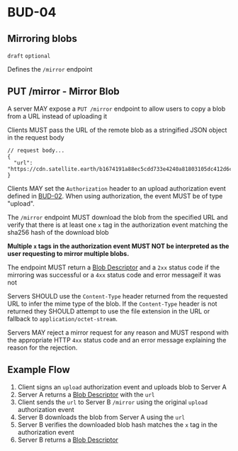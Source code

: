 # BUD-04

## Mirroring blobs

`draft` `optional`

Defines the `/mirror` endpoint

## PUT /mirror - Mirror Blob

A server MAY expose a `PUT /mirror` endpoint to allow users to copy a blob from a URL instead of uploading it

Clients MUST pass the URL of the remote blob as a stringified JSON object in the request body

```jsonc
// request body...
{
  "url": "https://cdn.satellite.earth/b1674191a88ec5cdd733e4240a81803105dc412d6c6708d53ab94fc248f4f553.pdf"
}
```

Clients MAY set the `Authorization` header to an upload authorization event defined in [BUD-02](./02.md#upload-authorization-required). When using authorization, the event MUST be of type "upload".

The `/mirror` endpoint MUST download the blob from the specified URL and verify that there is at least one `x` tag in the authorization event matching the sha256 hash of the download blob

**Multiple `x` tags in the authorization event MUST NOT be interpreted as the user requesting to mirror multiple blobs.**

The endpoint MUST return a [Blob Descriptor](#blob-descriptor) and a `2xx` status code if the mirroring was successful or a `4xx` status code and error messageif it was not

Servers SHOULD use the `Content-Type` header returned from the requested URL to infer the mime type of the blob. If the `Content-Type` header is not returned they SHOULD attempt to use the file extension in the URL or fallback to `application/octet-stream`.

Servers MAY reject a mirror request for any reason and MUST respond with the appropriate HTTP `4xx` status code and an error message explaining the reason for the rejection.

## Example Flow

1. Client signs an `upload` authorization event and uploads blob to Server A
1. Server A returns a [Blob Descriptor](./02.md#blob-descriptor) with the `url`
1. Client sends the `url` to Server B `/mirror` using the original `upload` authorization event
1. Server B downloads the blob from Server A using the `url`
1. Server B verifies the downloaded blob hash matches the `x` tag in the authorization event
1. Server B returns a [Blob Descriptor](./02.md#blob-descriptor)
